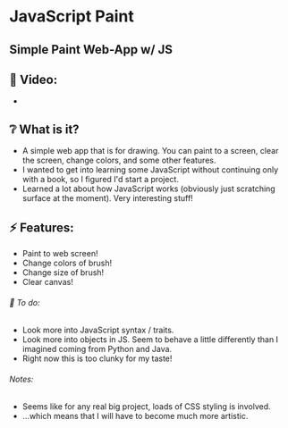 # JavaScript Paint

## Simple Paint Web-App w/ JS

## :cinema: Video:
* 

## :grey_question: What is it?
* A simple web app that is for drawing. You can paint to a screen, clear the screen, change colors, and some other features.
* I wanted to get into learning some JavaScript without continuing only with a book, so I figured I'd start a project.
* Learned a lot about how JavaScript works (obviously just scratching surface at the moment). Very interesting stuff!

## :zap: Features:
* Paint to web screen!
* Change colors of brush!
* Change size of brush!
* Clear canvas!

###### :hammer: To do:
* Look more into JavaScript syntax / traits. 
* Look more into objects in JS. Seem to behave a little differently than I imagined coming from Python and Java.
* Right now this is too clunky for my taste!

###### Notes:
* Seems like for any real big project, loads of CSS styling is involved.
* ...which means that I will have to become much more artistic. 




